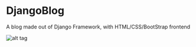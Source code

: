 # DjangoBlog
A blog made out of Django Framework, with HTML/CSS/BootStrap frontend

![alt tag](https://i.imgur.com/Z2Y2SyC.png "Index Screenshot")
